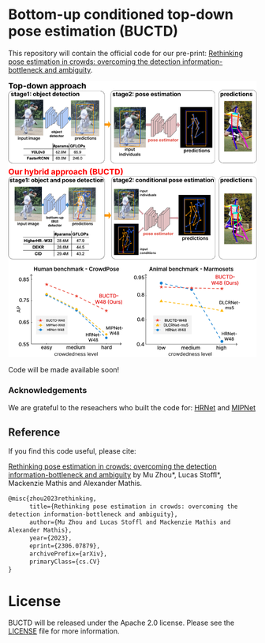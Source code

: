 # Bottom-up conditioned top-down pose estimation (BUCTD) 
This repository will contain the official code for our pre-print: [Rethinking pose estimation in crowds: overcoming the detection information-bottleneck and ambiguity](https://arxiv.org/abs/2306.07879).

![BUCTD](.github/BUCTD_fig1.png)

Code will be made available soon!


### Acknowledgements
We are grateful to the reseachers who built the code for: [HRNet](https://github.com/HRNet/deep-high-resolution-net.pytorch) and [MIPNet](https://rawalkhirodkar.github.io/mipnet)


## Reference

If you find this code useful, please cite:

[Rethinking pose estimation in crowds: overcoming the detection information-bottleneck and ambiguity](https://arxiv.org/abs/2306.07879) by Mu Zhou*, Lucas Stoffl*, Mackenzie Mathis and Alexander Mathis.

```
@misc{zhou2023rethinking,
      title={Rethinking pose estimation in crowds: overcoming the detection information-bottleneck and ambiguity}, 
      author={Mu Zhou and Lucas Stoffl and Mackenzie Mathis and Alexander Mathis},
      year={2023},
      eprint={2306.07879},
      archivePrefix={arXiv},
      primaryClass={cs.CV}
}
```

# License
BUCTD will be released under the Apache 2.0 license. Please see the [LICENSE](LICENSE) file for more information.